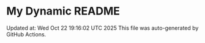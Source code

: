 # My Dynamic README
Updated at: Wed Oct 22 19:16:02 UTC 2025
This file was auto-generated by GitHub Actions.
